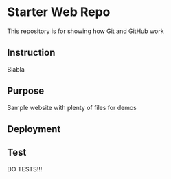# Starter Web Repo

This repository is for showing how Git and GitHub work

## Instruction

Blabla

## Purpose

Sample website with plenty of files for demos

## Deployment

## Test
DO TESTS!!!